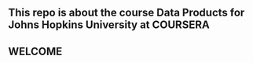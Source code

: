 ## This repo is about the course **Data Products** for Johns Hopkins University at COURSERA  

## WELCOME  
